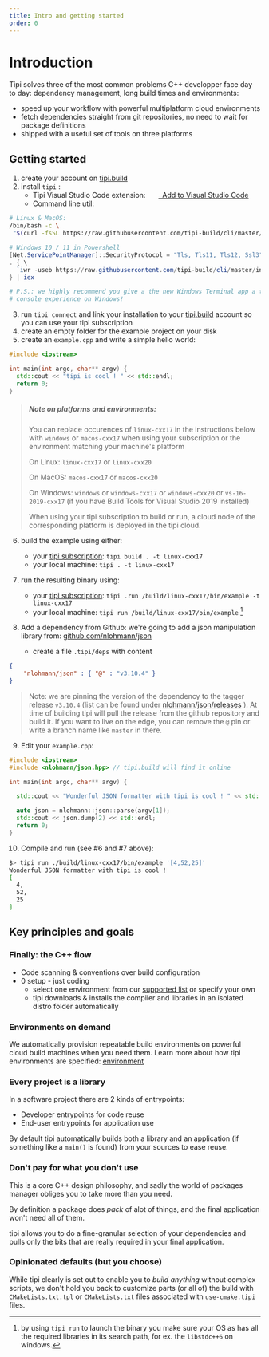 ```yaml
---
title: Intro and getting started
order: 0
---
```


# Introduction

Tipi solves three of the most common problems C++ developper face day to day: dependency management, long build times and environments:

- speed up your workflow with powerful multiplatform cloud environments
- fetch dependencies straight from git repositories, no need to wait for package definitions
- shipped with a useful set of tools on three platforms


## Getting started

1. create your account on [tipi.build](https://tipi.build/)
2. install `tipi` :
    - Tipi Visual Studio Code extension: &nbsp; [<img src="~/assets/vscode.png" style="height: 1em; vertical-align: middle;">&nbsp; Add to Visual Studio Code](https://marketplace.visualstudio.com/items?itemName=tipi.tipi-build)
    - Command line util:

```bash
# Linux & MacOS:
/bin/bash -c \
 "$(curl -fsSL https://raw.githubusercontent.com/tipi-build/cli/master/install/install_for_macos_linux.sh)"
```

```powershell
# Windows 10 / 11 in Powershell
[Net.ServicePointManager]::SecurityProtocol = "Tls, Tls11, Tls12, Ssl3"
. { \ 
  `iwr -useb https://raw.githubusercontent.com/tipi-build/cli/master/install/install_for_windows.ps1` \
} | iex

# P.S.: we highly recommend you give a the new Windows Terminal app a try. It truly augments your 
# console experience on Windows!
```

3. run `tipi connect` and link your installation to your [tipi.build](https://tipi.build/) account so you can use your tipi subscription
4. create an empty folder for the example project on your disk
5. create an `example.cpp` and write a simple hello world:

```cpp
#include <iostream>

int main(int argc, char** argv) {
  std::cout << "tipi is cool ! " << std::endl;
  return 0;
}
```

> ##### Note on platforms and environments:
>
> You can replace occurences of `linux-cxx17` in the instructions below with `windows` or `macos-cxx17` when using your subscription
> or the environment matching your machine's platform
>
> On Linux: `linux-cxx17` or `linux-cxx20`
>
> On MacOS: `macos-cxx17` or `macos-cxx20`
>
> On Windows: `windows` or `windows-cxx17` or `windows-cxx20` or `vs-16-2019-cxx17` (if you have Build Tools for Visual Studio 2019 installed)
>
>
> When using your tipi subscription to build or run, a cloud node of the corresponding platform is deployed in the tipi cloud.

6. build the example using either:
    - your [tipi subscription](https://tipi.build/dashboard/subscription): `tipi build . -t linux-cxx17`
    - your local machine: `tipi . -t linux-cxx17`

7. run the resulting binary using:
    - your [tipi subscription](https://tipi.build/dashboard/subscription): `tipi .run /build/linux-cxx17/bin/example -t linux-cxx17`
    - your local machine: `tipi run /build/linux-cxx17/bin/example` [^1]

8. Add a dependency from Github: we're going to add a json manipulation library from: [github.com/nlohmann/json](https://github.com/nlohmann/json)
    - create a file `.tipi/deps` with content

```json
{
	"nlohmann/json" : { "@" : "v3.10.4" }
}
```
  
> Note: we are pinning the version of the dependency to the tagger release `v3.10.4` (list can be found under 
> [nlohmann/json/releases](https://github.com/nlohmann/json/releases) ). At time of building tipi will
> pull the release from the github repository and build it. If you want to live on the edge, you can remove
> the `@` pin or write a branch name like `master` in there.

9. Edit your `example.cpp`:

```cpp
#include <iostream>
#include <nlohmann/json.hpp> // tipi.build will find it online

int main(int argc, char** argv) {

  std::cout << "Wonderful JSON formatter with tipi is cool ! " << std::endl;

  auto json = nlohmann::json::parse(argv[1]);
  std::cout << json.dump(2) << std::endl;
  return 0;
}
```

10. Compile and run (see #6 and #7 above):

```bash
$> tipi run ./build/linux-cxx17/bin/example '[4,52,25]'
Wonderful JSON formatter with tipi is cool ! 
[
  4,
  52,
  25
]
```

## Key principles and goals

### Finally: the C++ flow

- Code scanning & conventions over build configuration
- 0 setup - just coding
    - select one environment from our [supported list](https://github.com/tipi-build/environments) or specify your own
    - tipi downloads & installs the compiler and libraries in an isolated distro folder automatically

### Environments on demand

We automatically provision repeatable build environments on powerful cloud build machines when you need them.
Learn more about how tipi environments are specified: [environment](/documentation/00-environments)

### Every project is a library

In a software project there are 2 kinds of entrypoints:

- Developer entrypoints for code reuse
- End-user entrypoints for application use

By default tipi automatically builds both a library and an application (if something like a `main()` is found) from your sources to ease reuse.

### Don't pay for what you don't use

This is a core C++ design philosophy, and sadly the world of packages manager obliges you to take more than you need.

By definition a package does _pack_ of alot of things, and the final application won't need all of them.

tipi allows you to do a fine-granular selection of your dependencies and pulls only the bits that are really required in your final application.

### Opinionated defaults (but you choose)

While tipi clearly is set out to enable you to _build anything_ without complex scripts, we don't hold you back to customize parts (or all of) the build with `CMakeLists.txt.tpl` or `CMakeLists.txt` files associated with `use-cmake.tipi` files.

[^1]: by using `tipi run` to launch the binary you make sure your OS as has all the required libraries in its search path, for ex. the `libstdc++6` on windows.
